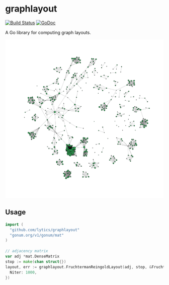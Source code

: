 
# graphlayout

[![Build Status](https://travis-ci.org/lytics/graphlayout.svg?branch=master)](https://travis-ci.org/lytics/graphlayout) [![GoDoc](https://godoc.org/github.com/lytics/graphlayout?status.svg)](https://godoc.org/github.com/lytics/graphlayout)

A Go library for computing graph layouts.

![graphlayout](graphlayout.png)

## Usage

```go
import (
  "github.com/lytics/graphlayout"
  "gonum.org/v1/gonum/mat"
)

// adjacency matrix
var adj *mat.DenseMatrix
stop := make(chan struct{})
layout, err := graphlayout.FruchtermanReingoldLayout(adj, stop, &FruchtermanReingoldConfig{
  Niter: 1000,
})
```

